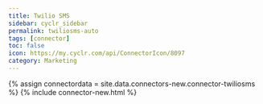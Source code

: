 ```yaml
---
title: Twilio SMS
sidebar: cyclr_sidebar
permalink: twiliosms-auto
tags: [connector]
toc: false
icon: https://my.cyclr.com/api/ConnectorIcon/8097
category: Marketing
---
```

{% assign connectordata = site.data.connectors-new.connector-twiliosms %}
{% include connector-new.html %}	